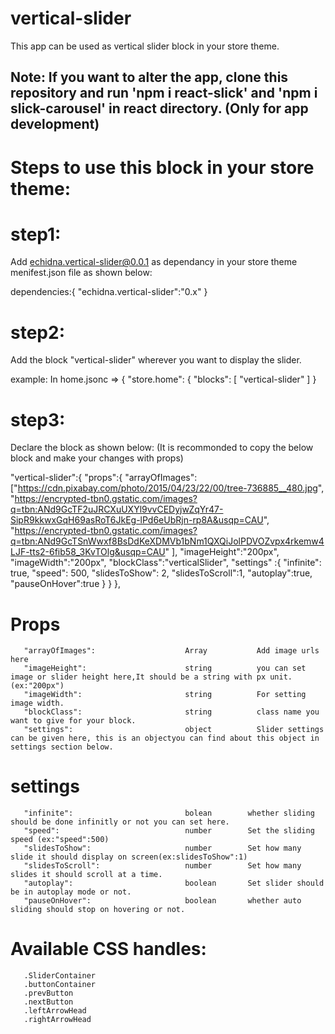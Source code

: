 # vertical-slider

This app can be used as vertical slider block in your store theme.
## Note: If you want to alter the app, clone this repository and run 'npm i react-slick' and 'npm i slick-carousel' in react directory. (Only for app development)

# Steps to use this block in your store theme:
# step1:
Add echidna.vertical-slider@0.0.1 as dependancy in your store theme menifest.json file as shown below:

dependencies:{
"echidna.vertical-slider":"0.x"
}

# step2:
Add the block "vertical-slider" wherever you want to display the slider.

example: In home.jsonc =>
         {
         "store.home": {
         "blocks": [
          "vertical-slider"
              ]
           }
# step3:
Declare the block as shown below: (It is recommonded to copy the below block and make your changes with props)

 "vertical-slider":{
 "props":{
 "arrayOfImages":["https://cdn.pixabay.com/photo/2015/04/23/22/00/tree-736885__480.jpg",
                  "https://encrypted-tbn0.gstatic.com/images?q=tbn:ANd9GcTF2uJRCXuUXYl9vvCEDyjwZqYr47-SipR9kkwxGqH69asRoT6JkEg-lPd6eUbRjn-rp8A&usqp=CAU",
                  "https://encrypted-tbn0.gstatic.com/images?q=tbn:ANd9GcTSnWwxf8BsDdKeXDMVb1bNm1QXQiJolPDVOZvpx4rkemw4LJF-tts2-6fib58_3KvTOlg&usqp=CAU"
                 ],
 "imageHeight":"200px",
 "imageWidth":"200px",
 "blockClass":"verticalSlider",
 "settings" :{
 "infinite": true,
 "speed": 500,
 "slidesToShow": 2,
 "slidesToScroll":1,
 "autoplay":true,
 "pauseOnHover":true
        }
      }
    },
  
 
# Props
       "arrayOfImages":                    Array           Add image urls here
       "imageHeight":                      string          you can set image or slider height here,It should be a string with px unit.(ex:"200px")
       "imageWidth":                       string          For setting image width.  
       "blockClass":                       string          class name you want to give for your block.
       "settings":                         object          Slider settings can be given here, this is an objectyou can find about this object in settings section below.
                                            
# settings
     
       "infinite":                         bolean        whether sliding should be done infinitly or not you can set here.
       "speed":                            number        Set the sliding speed (ex:"speed":500)
       "slidesToShow":                     number        Set how many slide it should display on screen(ex:slidesToShow":1) 
       "slidesToScroll":                   number        Set how many slides it should scroll at a time.
       "autoplay":                         boolean       Set slider should be in autoplay mode or not.
       "pauseOnHover":                     boolean       whether auto sliding should stop on hovering or not.
       
# Available CSS handles:
       .SliderContainer
       .buttonContainer
       .prevButton
       .nextButton
       .leftArrowHead
       .rightArrowHead
                                            
    
